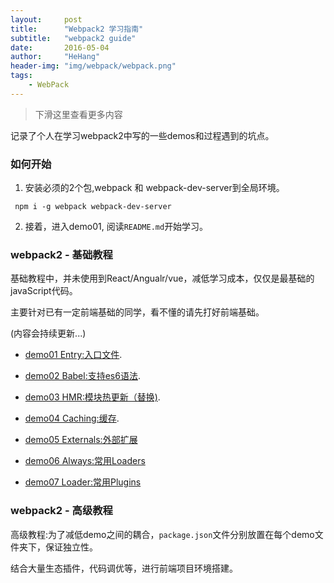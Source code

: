 ```yaml
---
layout:     post
title:      "Webpack2 学习指南"
subtitle:   "webpack2 guide"
date:       2016-05-04
author:     "HeHang"
header-img: "img/webpack/webpack.png"
tags:
    - WebPack
---
```



> 下滑这里查看更多内容

记录了个人在学习webpack2中写的一些demos和过程遇到的坑点。

### 如何开始

1. 安装必须的2个包,webpack 和 webpack-dev-server到全局环境。
```shell
 npm i -g webpack webpack-dev-server
```

2. 接着，进入demo01, 阅读<code>README.md</code>开始学习。


### webpack2 - 基础教程

基础教程中，并未使用到React/Angualr/vue，减低学习成本，仅仅是最基础的javaScript代码。

主要针对已有一定前端基础的同学，看不懂的请先打好前端基础。

(内容会持续更新...)

 * [demo01 Entry:入口文件](/demo01).

 * [demo02 Babel:支持es6语法](/demo02).

 * [demo03 HMR:模块热更新（替换)](/demo03).

 * [demo04 Caching:缓存](/demo04).

 * [demo05 Externals:外部扩展](/demo05)

 * [demo06 Always:常用Loaders](/demo06)

 * [demo07 Loader:常用Plugins](/demo07)
### webpack2 - 高级教程

高级教程:为了减低demo之间的耦合，<code>package.json</code>文件分别放置在每个demo文件夹下，保证独立性。

结合大量生态插件，代码调优等，进行前端项目环境搭建。

